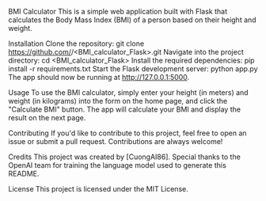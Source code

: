 BMI Calculator
This is a simple web application built with Flask that calculates the Body Mass Index (BMI) of a person based on their height and weight.

Installation
Clone the repository: git clone https://github.com/<CuongAI86>/<BMI_calculator_Flask>.git
Navigate into the project directory: cd <BMI_calculator_Flask>
Install the required dependencies: pip install -r requirements.txt
Start the Flask development server: python app.py
The app should now be running at http://127.0.0.1:5000.

Usage
To use the BMI calculator, simply enter your height (in meters) and weight (in kilograms) into the form on the home page, and click the "Calculate BMI" button. The app will calculate your BMI and display the result on the next page.

Contributing
If you'd like to contribute to this project, feel free to open an issue or submit a pull request. Contributions are always welcome!

Credits
This project was created by [CuongAI86]. Special thanks to the OpenAI team for training the language model used to generate this README.

License
This project is licensed under the MIT License.